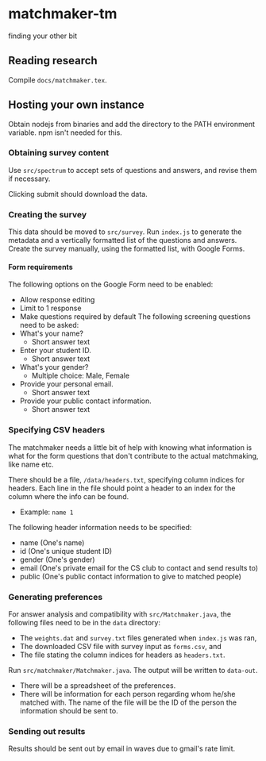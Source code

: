 # matchmaker-tm
finding your other bit

## Reading research
Compile `docs/matchmaker.tex`.

## Hosting your own instance
Obtain nodejs from binaries and add the directory to the PATH environment variable.
npm isn't needed for this.

### Obtaining survey content
Use `src/spectrum` to accept sets of questions and answers, and revise them if
necessary.

Clicking submit should download the data.

### Creating the survey
This data should be moved to `src/survey`. Run `index.js` to generate the
metadata and a vertically formatted list of the questions and answers. Create
the survey manually, using the formatted list, with Google Forms.

#### Form requirements
The following options on the Google Form need to be enabled:
- Allow response editing
- Limit to 1 response
- Make questions required by default
The following screening questions need to be asked:
- What's your name?
  - Short answer text
- Enter your student ID.
  - Short answer text
- What's your gender?
  - Multiple choice: Male, Female
- Provide your personal email.
  - Short answer text
- Provide your public contact information.
  - Short answer text

### Specifying CSV headers
The matchmaker needs a little bit of help with knowing what information is what for the 
form questions that don't contribute to the actual matchmaking, like name etc.

There should be a file, `/data/headers.txt`, specifying column indices for headers.
Each line in the file should point a header to an index for the column where the info can be 
found.
- Example: `name 1`

The following header information needs to be specified:
- name (One's name)
- id (One's unique student ID)
- gender (One's gender)
- email (One's private email for the CS club to contact and send results to)
- public (One's public contact information to give to matched people)

### Generating preferences
For answer analysis and compatibility with `src/Matchmaker.java`, the following files need to 
be in the `data` directory:
- The `weights.dat` and `survey.txt` files generated when `index.js` was ran,
- The downloaded CSV file with survey input as `forms.csv`, and
- The file stating the column indices for headers as `headers.txt`.

Run `src/matchmaker/Matchmaker.java`. The output will be written to `data-out`.
- There will be a spreadsheet of the preferences.
- There will be information for each person regarding whom he/she matched with. The name of the 
file will be the ID of the person the information should be sent to.

### Sending out results
Results should be sent out by email in waves due to gmail's rate limit.
